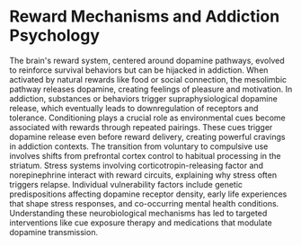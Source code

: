 # Reward Mechanisms and Addiction Psychology

The brain's reward system, centered around dopamine pathways, evolved to reinforce survival behaviors but can be hijacked in addiction. When activated by natural rewards like food or social connection, the mesolimbic pathway releases dopamine, creating feelings of pleasure and motivation. In addiction, substances or behaviors trigger supraphysiological dopamine release, which eventually leads to downregulation of receptors and tolerance. Conditioning plays a crucial role as environmental cues become associated with rewards through repeated pairings. These cues trigger dopamine release even before reward delivery, creating powerful cravings in addiction contexts. The transition from voluntary to compulsive use involves shifts from prefrontal cortex control to habitual processing in the striatum. Stress systems involving corticotropin-releasing factor and norepinephrine interact with reward circuits, explaining why stress often triggers relapse. Individual vulnerability factors include genetic predispositions affecting dopamine receptor density, early life experiences that shape stress responses, and co-occurring mental health conditions. Understanding these neurobiological mechanisms has led to targeted interventions like cue exposure therapy and medications that modulate dopamine transmission.